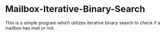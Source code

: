 # Mailbox-Iterative-Binary-Search

This is a simple program which utilizes iterative binary search to check if a mailbox has mail or not.
